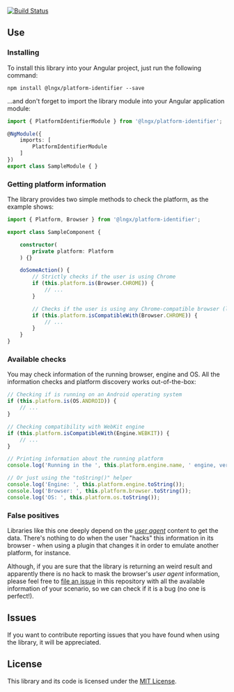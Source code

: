 [![Build Status](https://travis-ci.org/lngx/platform-identifier.svg?branch=master)](https://travis-ci.org/lngx/platform-identifier)

## Use

### Installing

To install this library into your Angular project, just run the following command:

```
npm install @lngx/platform-identifier --save
```

...and don't forget to import the library module into your Angular application module:

```typescript
import { PlatformIdentifierModule } from '@lngx/platform-identifier';

@NgModule({
    imports: [
        PlatformIdentifierModule
    ]
})
export class SampleModule { }
```

### Getting platform information

The library provides two simple methods to check the platform, as the example shows:

```typescript
import { Platform, Browser } from '@lngx/platform-identifier';

export class SampleComponent {

    constructor(
        private platform: Platform
    ) {}

    doSomeAction() {
        // Strictly checks if the user is using Chrome
        if (this.platform.is(Browser.CHROME)) {
            // ...
        }

        // Checks if the user is using any Chrome-compatible browser (like Opera, that uses the same engine)
        if (this.platform.isCompatibleWith(Browser.CHROME)) {
            // ...
        }
    }
}
```

### Available checks

You may check information of the running browser, engine and OS. All the information checks and platform discovery works out-of-the-box:

```typescript
// Checking if is running on an Android operating system
if (this.platform.is(OS.ANDROID)) {
    // ...
}

// Checking compatibility with WebKit engine
if (this.platform.isCompatibleWith(Engine.WEBKIT)) {
    // ...
}

// Printing information about the running platform
console.log('Running in the ', this.platform.engine.name, ' engine, version ', this.platform.engine.version);

// Or just using the "toString()" helper
console.log('Engine: ', this.platform.engine.toString());
console.log('Browser: ', this.platform.browser.toString());
console.log('OS: ', this.platform.os.toString());
```

### False positives

Libraries like this one deeply depend on the _[user agent](https://en.wikipedia.org/wiki/User_agent)_ content to get the data. There's nothing to do when the user "hacks" this information in its browser - when using a plugin that changes it in order to emulate another platform, for instance.

Although, if you are sure that the library is returning an weird result and apparently there is no hack to mask the browser's _user agent_ information, please feel free to [file an issue](issues/) in this repository with all the available information of your scenario, so we can check if it is a bug (no one is perfect!).

## Issues

If you want to contribute reporting issues that you have found when using the library, it will be appreciated.

## License

This library and its code is licensed under the [MIT License](LICENSE).
